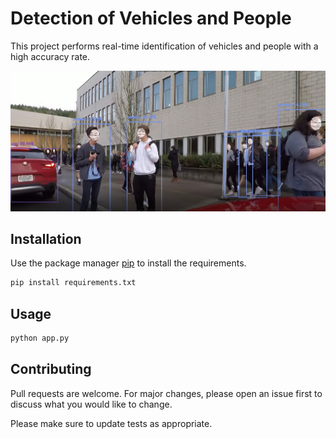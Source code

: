 # Detection of Vehicles and People

This project performs real-time identification of vehicles and people with a high accuracy rate.

<img src="https://github.com/rafaelscariot/detect-people-and-vehicles/blob/master/src/resources/result.png"/>

## Installation

Use the package manager [pip](https://pip.pypa.io/en/stable/) to install the requirements.

```bash
pip install requirements.txt
```

## Usage

```python
python app.py
```

## Contributing
Pull requests are welcome. For major changes, please open an issue first to discuss what you would like to change.

Please make sure to update tests as appropriate.
